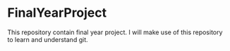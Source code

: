 # FinalYearProject
This repository contain final year project. 
I will make use of this repository to learn and understand git.
